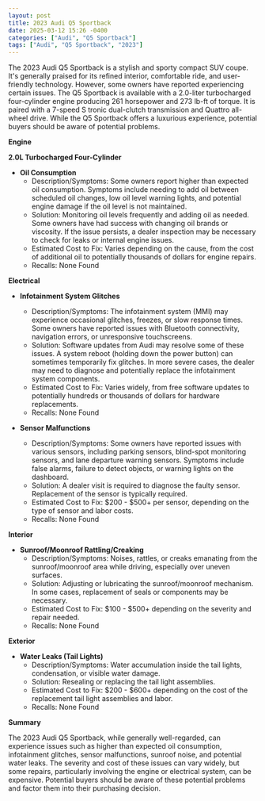 ```yaml
---
layout: post
title: 2023 Audi Q5 Sportback
date: 2025-03-12 15:26 -0400
categories: ["Audi", "Q5 Sportback"]
tags: ["Audi", "Q5 Sportback", "2023"]
---
```

The 2023 Audi Q5 Sportback is a stylish and sporty compact SUV coupe. It's generally praised for its refined interior, comfortable ride, and user-friendly technology. However, some owners have reported experiencing certain issues. The Q5 Sportback is available with a 2.0-liter turbocharged four-cylinder engine producing 261 horsepower and 273 lb-ft of torque. It is paired with a 7-speed S tronic dual-clutch transmission and Quattro all-wheel drive. While the Q5 Sportback offers a luxurious experience, potential buyers should be aware of potential problems.

**Engine**

**2.0L Turbocharged Four-Cylinder**

*   **Oil Consumption**
    *   Description/Symptoms: Some owners report higher than expected oil consumption. Symptoms include needing to add oil between scheduled oil changes, low oil level warning lights, and potential engine damage if the oil level is not maintained.
    *   Solution: Monitoring oil levels frequently and adding oil as needed. Some owners have had success with changing oil brands or viscosity. If the issue persists, a dealer inspection may be necessary to check for leaks or internal engine issues.
    *   Estimated Cost to Fix: Varies depending on the cause, from the cost of additional oil to potentially thousands of dollars for engine repairs.
    *   Recalls: None Found

**Electrical**

*   **Infotainment System Glitches**
    *   Description/Symptoms: The infotainment system (MMI) may experience occasional glitches, freezes, or slow response times. Some owners have reported issues with Bluetooth connectivity, navigation errors, or unresponsive touchscreens.
    *   Solution: Software updates from Audi may resolve some of these issues. A system reboot (holding down the power button) can sometimes temporarily fix glitches. In more severe cases, the dealer may need to diagnose and potentially replace the infotainment system components.
    *   Estimated Cost to Fix: Varies widely, from free software updates to potentially hundreds or thousands of dollars for hardware replacements.
    *   Recalls: None Found

*   **Sensor Malfunctions**
    *   Description/Symptoms: Some owners have reported issues with various sensors, including parking sensors, blind-spot monitoring sensors, and lane departure warning sensors. Symptoms include false alarms, failure to detect objects, or warning lights on the dashboard.
    *   Solution: A dealer visit is required to diagnose the faulty sensor. Replacement of the sensor is typically required.
    *   Estimated Cost to Fix: $200 - $500+ per sensor, depending on the type of sensor and labor costs.
    *   Recalls: None Found

**Interior**

*   **Sunroof/Moonroof Rattling/Creaking**
    *   Description/Symptoms: Noises, rattles, or creaks emanating from the sunroof/moonroof area while driving, especially over uneven surfaces.
    *   Solution: Adjusting or lubricating the sunroof/moonroof mechanism. In some cases, replacement of seals or components may be necessary.
    *   Estimated Cost to Fix: $100 - $500+ depending on the severity and repair needed.
    *   Recalls: None Found

**Exterior**

*   **Water Leaks (Tail Lights)**
    *   Description/Symptoms: Water accumulation inside the tail lights, condensation, or visible water damage.
    *   Solution: Resealing or replacing the tail light assemblies.
    *   Estimated Cost to Fix: $200 - $600+ depending on the cost of the replacement tail light assemblies and labor.
    *   Recalls: None Found

**Summary**

The 2023 Audi Q5 Sportback, while generally well-regarded, can experience issues such as higher than expected oil consumption, infotainment glitches, sensor malfunctions, sunroof noise, and potential water leaks. The severity and cost of these issues can vary widely, but some repairs, particularly involving the engine or electrical system, can be expensive. Potential buyers should be aware of these potential problems and factor them into their purchasing decision.


